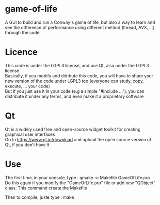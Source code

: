 # game-of-life
A GUI to build and run a Conway's game of life, but also a way to learn and see the difference of performance using different method (thread, AVX, ...)
through the code

# Licence
This code is under the LGPL3 license, and use Qt, also under the LGPL3 license  
Basically, if you modify and ditribute this code, you will have to share your new version of the code under LGPL3 too (everyone can study, copy, execute, ... your code)  
But if you just use it in your code (e.g a simple "#include ..."), you can distribute it under any terms, and even make it a proprietary software

# Qt
Qt is a widely used free and open-source widget toolkit for creating graphical user interfaces  
Go to https://www.qt.io/download and upload the open source version of Qt, if you don't have it

# Use
The first time, in your console, type : qmake -o Makefile GameOfLife.pro  
Do this again if you modify the "GameOfLife.pro" file or add new "QObject" class. This command create the Makefile

Then to compile, juste type : make
